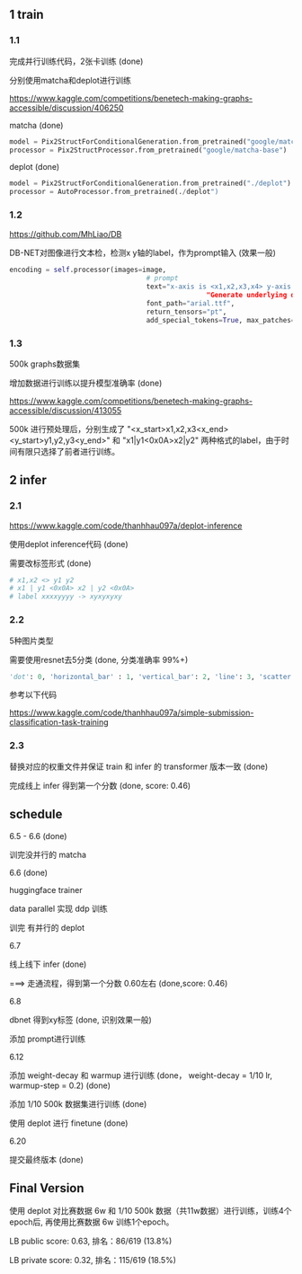 ## 1 train

### 1.1

完成并行训练代码，2张卡训练 (done)

分别使用matcha和deplot进行训练

https://www.kaggle.com/competitions/benetech-making-graphs-accessible/discussion/406250

matcha (done)

```python
model = Pix2StructForConditionalGeneration.from_pretrained("google/matcha-plotqa-v2")
processor = Pix2StructProcessor.from_pretrained("google/matcha-base")
```

deplot (done)

```python
model = Pix2StructForConditionalGeneration.from_pretrained("./deplot")
processor = AutoProcessor.from_pretrained(./deplot")
```

### 1.2

https://github.com/MhLiao/DB

DB-NET对图像进行文本检，检测x y轴的label，作为prompt输入 (效果一般)

```python
encoding = self.processor(images=image,
                                  # prompt
                                  text="x-axis is <x1,x2,x3,x4> y-axis is <y1,y2,y3,y4>“ +
                          						 "Generate underlying data table of the figure below:",
                                  font_path="arial.ttf",
                                  return_tensors="pt",
                                  add_special_tokens=True, max_patches=MAX_PATCHES)
```

### 1.3

500k graphs数据集

增加数据进行训练以提升模型准确率 (done)

https://www.kaggle.com/competitions/benetech-making-graphs-accessible/discussion/413055

500k 进行预处理后，分别生成了 "<x_start>x1,x2,x3<x_end><y_start>y1,y2,y3<y_end>" 和 "x1|y1<0x0A>x2|y2" 两种格式的label，由于时间有限只选择了前者进行训练。

## 2 infer

### 2.1

https://www.kaggle.com/code/thanhhau097a/deplot-inference

使用deplot inference代码 (done)

需要改标签形式 (done)

```python
# x1,x2 <> y1 y2
# x1 | y1 <0x0A> x2 | y2 <0x0A>
# label xxxxyyyy -> xyxyxyxy
```

### 2.2

5种图片类型 

需要使用resnet去5分类 (done, 分类准确率 99%+)

```python
'dot': 0, 'horizontal_bar' : 1, 'vertical_bar': 2, 'line': 3, 'scatter': 4
```

参考以下代码

https://www.kaggle.com/code/thanhhau097a/simple-submission-classification-task-training

### 2.3

替换对应的权重文件并保证 train 和 infer 的 transformer 版本一致 (done)

完成线上 infer 得到第一个分数 (done, score: 0.46)


## schedule

6.5 - 6.6 (done)

训完没并行的 matcha

6.6 (done)

huggingface trainer

data parallel 实现 ddp 训练

训完 有并行的 deplot

6.7

线上线下 infer (done)

===> 走通流程，得到第一个分数 0.60左右 (done,score: 0.46)

6.8

dbnet 得到xy标签 (done, 识别效果一般)

添加 prompt进行训练

6.12

添加 weight-decay 和 warmup 进行训练 (done， weight-decay = 1/10 lr, warmup-step = 0.2) (done)

添加 1/10 500k 数据集进行训练 (done)

使用 deplot 进行 finetune (done)

6.20

提交最终版本 (done)


## Final Version

使用 deplot 对比赛数据 6w 和 1/10 500k 数据（共11w数据）进行训练，训练4个epoch后, 再使用比赛数据 6w 训练1个epoch。

LB public score: 0.63, 排名：86/619 (13.8%)

LB private score: 0.32, 排名：115/619 (18.5%)

